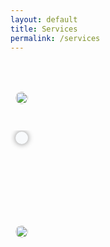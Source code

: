 ```yaml
---
layout: default
title: Services
permalink: /services
---
```


<table>
  <tr>
    <td style="border-style: hidden">
      <h1><img style="display: block; margin-left: auto; margin-right: auto; width: 100%; border-radius: 20px" src="https://jcentercreation.github.io/JekyllPersonalWeb/assets/img/techOffice5.svg"></h1>
    </td>
  </tr>
  </table>

  <table style="width: 100%; horizontal-align: center; margin-left: auto; margin-right: auto">
  <tr>
    <td style="border-style: hidden; width: 100%; vertical-align: center; horizontal-align: center">
      <header style="background-color: #F8FAFC; border-radius: 20px; padding: 10px; box-shadow: 0px 0px 10px grey">
        <script charset="utf-8" type="text/javascript" src="//js-eu1.hsforms.net/forms/shell.js"></script><script>hbspt.forms.create({region: "eu1",portalId: "24911257",formId: "07fe559d-ca81-41ad-b091-f3d32cd5bd93"});</script>
      </header>
    </td>
    </tr>
</table>

<table>
  <tr>
    <td style="border-style: hidden">
      <h1><img style="display: block; margin-left: auto; margin-right: auto; width: 100%; border-radius: 20px" src="https://jcentercreation.github.io/JekyllPersonalWeb/assets/img/horizontalBanner.svg"></h1>
    </td>
  </tr>
</table>

